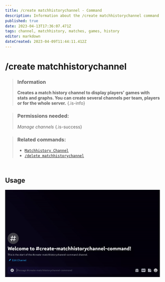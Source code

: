 ```yaml
---
title: /create matchhistorychannel - Command
description: Information about the /create matchhistorychannel command
published: true
date: 2023-04-13T17:36:07.471Z
tags: channel, matchhistory, matches, games, history
editor: markdown
dateCreated: 2023-04-09T11:44:11.412Z
---
```


# /create matchhistorychannel

>### Information
>**Creates a match history channel to display players' games with stats and graphs. You can create several channels per team, players or for the whole server.**
>{.is-info}

>### Permissions needed:
>*Manage channels*
>{.is-success}

>### Related commands:
>-   [`Matchhistory Channel`](https://wiki.zoe-discord-bot.ch/e/en/features/matchhistoryChannel)
>-   [`/delete matchhistorychannel`](https://wiki.zoe-discord-bot.ch/e/en/commands/delete/matchhistorychannel)

<br>

## Usage

![](/new_create_matchhistorychannel.gif)